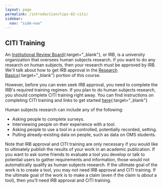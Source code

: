 ```yaml
---
layout: page
permalink: /introduction/tips-02-citi/
sidebar:
  nav: "side-nav"
---
```


## CITI Training

An [Institutional Review Board](https://en.wikipedia.org/wiki/Institutional_review_board){:target="_blank"}, or IRB,
is a university organization that oversees human subjects research. If you want to do any research
 on human subjects, then your research must be approved by IRB. We'll talk about how to get IRB
 approval in the [Research Basics](../research-principles-and-methodologies/research-basics){:target="_blank"} portion of this course.

However, before you can even seek IRB approval, you need to complete the IRB's
required training regimen. If you plan to do human subjects research, you
should complete CITI training right away. You can find instructions on
completing CITI training and links to get started [here](http://researchintegrity.gatech.edu/about-irb/irb-required-training){:target="_blank"}

Human subjects research can include any of the following:

* Asking people to complete surveys.
* Interviewing people on their experience with a tool.
* Asking people to use a tool in a controlled, potentially recorded, setting.
* Pulling already-existing data on people, such as data on OMS students.


Note that IRB approval and CITI training are only necessary if you would
like to ultimately publish the results of your work in an academic
publication. If you want to ask some friends to evaluate a tool you
develop or talk to potential users to gather requirements and information,
those would not automatically qualify as human subjects research. If the
ultimate goal of the work is to create a tool, you may not need IRB approval
and CITI training. If the ultimate goal of the work is to make a claim
(even if the claim is _about_ a tool), then you'll need IRB approval and CITI training.
